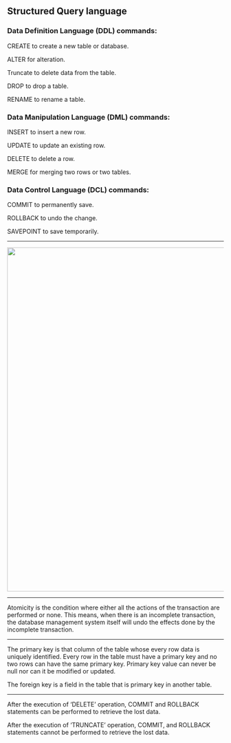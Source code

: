 ## Structured Query language

### Data Definition Language (DDL) commands:

CREATE to create a new table or database.

ALTER for alteration.

Truncate to delete data from the table.

DROP to drop a table.

RENAME to rename a table.

### Data Manipulation Language (DML) commands:

INSERT to insert a new row.

UPDATE to update an existing row.

DELETE to delete a row.

MERGE for merging two rows or two tables.

### Data Control Language (DCL) commands:

COMMIT to permanently save.

ROLLBACK to undo the change.

SAVEPOINT to save temporarily.

_______________________________________________________________________

<img align="center" width="800" height="800" src="http://cdn.differencebetween.net/wp-content/uploads/2011/09/difference-between-inner-join-vs-join.png">

_______________________________________________________________________

Atomicity is the condition where either all the actions of the transaction are performed or none. This means, when there is an incomplete transaction, the database management system itself will undo the effects done by the incomplete transaction.

_______________________________________________________________________

The primary key is that column of the table whose every row data is uniquely identified. Every row in the table must have a primary key and no two rows can have the same primary key. Primary key value can never be null nor can it be modified or updated.

The foreign key is a field in the table that is primary key in another table.

_______________________________________________________________________

After the execution of ‘DELETE’ operation, COMMIT and ROLLBACK statements can be performed to retrieve the lost data.

After the execution of ‘TRUNCATE’ operation, COMMIT, and ROLLBACK statements cannot be performed to retrieve the lost data.
